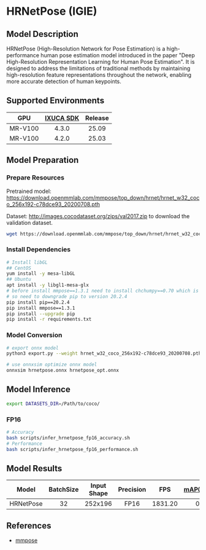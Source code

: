 # HRNetPose (IGIE)

## Model Description

HRNetPose (High-Resolution Network for Pose Estimation) is a high-performance human pose estimation model introduced in the paper "Deep High-Resolution Representation Learning for Human Pose Estimation". It is designed to address the limitations of traditional methods by maintaining high-resolution feature representations throughout the network, enabling more accurate detection of human keypoints.

## Supported Environments

| GPU    | [IXUCA SDK](https://gitee.com/deep-spark/deepspark#%E5%A4%A9%E6%95%B0%E6%99%BA%E7%AE%97%E8%BD%AF%E4%BB%B6%E6%A0%88-ixuca) | Release |
| :----: | :----: | :----: |
| MR-V100 | 4.3.0 | 25.09 |
| MR-V100 | 4.2.0 | 25.03 |

## Model Preparation

### Prepare Resources

Pretrained model: <https://download.openmmlab.com/mmpose/top_down/hrnet/hrnet_w32_coco_256x192-c78dce93_20200708.pth>

Dataset: <http://images.cocodataset.org/zips/val2017.zip> to download the validation dataset.

```bash
wget https://download.openmmlab.com/mmpose/top_down/hrnet/hrnet_w32_coco_256x192-c78dce93_20200708.pth
```

### Install Dependencies

```bash
# Install libGL
## CentOS
yum install -y mesa-libGL
## Ubuntu
apt install -y libgl1-mesa-glx
# before install mmpose==1.3.1 need to install chchumpy==0.70 which is too older that is not compatible with newer Python versions or pip
# so need to downgrade pip to version 20.2.4
pip install pip==20.2.4
pip install mmpose==1.3.1
pip install --upgrade pip
pip install -r requirements.txt
```

### Model Conversion

```bash
# export onnx model
python3 export.py --weight hrnet_w32_coco_256x192-c78dce93_20200708.pth --cfg td-hm_hrnet-w32_8xb64-210e_coco-256x192.py --input 1,3,256,192  --output hrnetpose.onnx

# use onnxsim optimize onnx model
onnxsim hrnetpose.onnx hrnetpose_opt.onnx
```

## Model Inference

```bash
export DATASETS_DIR=/Path/to/coco/
```

### FP16

```bash
# Accuracy
bash scripts/infer_hrnetpose_fp16_accuracy.sh
# Performance
bash scripts/infer_hrnetpose_fp16_performance.sh
```

## Model Results

| Model     | BatchSize | Input Shape | Precision | FPS     | mAP@0.5(%) |
| :----: | :----: | :----: | :----: | :----: | :----: |
| HRNetPose | 32        | 252x196     | FP16      | 1831.20 | 0.926      |

## References

- [mmpose](https://github.com/open-mmlab/mmpose.git)
